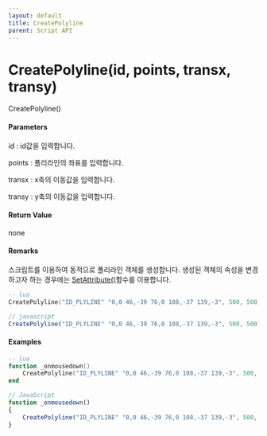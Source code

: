 ```yaml
---
layout: default
title: CreatePolyline
parent: Script API
---
```

# CreatePolyline\(id, points, transx, transy\)

CreatePolyline\(\)

#### Parameters

id : id값을 입력합니다.

points : 폴리라인의 좌표를 입력합니다.

transx : x축의 이동값을 입력합니다.

transy : y축의 이동값을 입력합니다.

#### Return Value

none

#### Remarks

스크립트를 이용하여 동적으로 폴리라인 객체를 생성합니다. 생성된 객체의 속성을 변경하고자 하는 경우에는 [SetAttribute\(\)](enusscriptapi_setattribute.md)함수를 이용합니다.

```lua
-- lua
CreatePolyline("ID_PLYLINE" "0,0 46,-39 76,0 108,-37 139,-3", 500, 500)
```

```js
// javascript
CreatePolyline("ID_PLYLINE" "0,0 46,-39 76,0 108,-37 139,-3", 500, 500);
```

#### 

#### Examples

```lua
-- lua
function _onmousedown()
    CreatePolyline("ID_PLYLINE" "0,0 46,-39 76,0 108,-37 139,-3", 500, 500)
end
```

```js
// JavaScript
function _onmousedown()
{    
    CreatePolyline("ID_PLYLINE" "0,0 46,-39 76,0 108,-37 139,-3", 500, 500);
}
```



